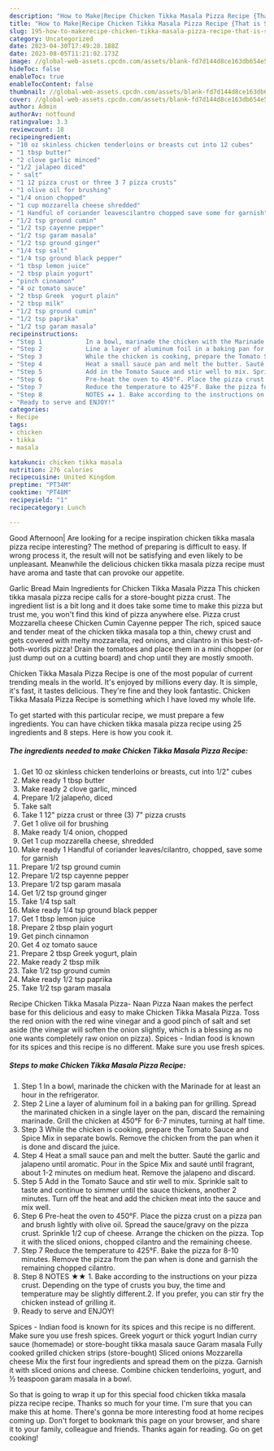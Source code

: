 ```yaml
---
description: "How to Make|Recipe Chicken Tikka Masala Pizza Recipe {That is Special"
title: "How to Make|Recipe Chicken Tikka Masala Pizza Recipe {That is Special"
slug: 195-how-to-makerecipe-chicken-tikka-masala-pizza-recipe-that-is-special
category: Uncategorized
date: 2023-04-30T17:49:28.188Z
date: 2023-08-05T11:21:02.173Z
image: //global-web-assets.cpcdn.com/assets/blank-fd7d144d8ce163db654e5a02c40b08a2775adb7897d16e4062681dc7e1b2800f.png
hideToc: false
enableToc: true
enableTocContent: false
thumbnail: //global-web-assets.cpcdn.com/assets/blank-fd7d144d8ce163db654e5a02c40b08a2775adb7897d16e4062681dc7e1b2800f.png
cover: //global-web-assets.cpcdn.com/assets/blank-fd7d144d8ce163db654e5a02c40b08a2775adb7897d16e4062681dc7e1b2800f.png
author: Admin
authorAv: notfound
ratingvalue: 3.3
reviewcount: 18
recipeingredient:
- "10 oz skinless chicken tenderloins or breasts cut into 12 cubes"
- "1 tbsp butter"
- "2 clove garlic minced"
- "1/2 jalapeo diced"
- " salt"
- "1 12 pizza crust or three 3 7 pizza crusts"
- "1 olive oil for brushing"
- "1/4 onion chopped"
- "1 cup mozzarella cheese shredded"
- "1 Handful of coriander leavescilantro chopped save some for garnish"
- "1/2 tsp ground cumin"
- "1/2 tsp cayenne pepper"
- "1/2 tsp garam masala"
- "1/2 tsp ground ginger"
- "1/4 tsp salt"
- "1/4 tsp ground black pepper"
- "1 tbsp lemon juice"
- "2 tbsp plain yogurt"
- "pinch cinnamon"
- "4 oz tomato sauce"
- "2 tbsp Greek  yogurt plain"
- "2 tbsp milk"
- "1/2 tsp ground cumin"
- "1/2 tsp paprika"
- "1/2 tsp garam masala"
recipeinstructions:
- "Step 1            In a bowl, marinade the chicken with the Marinade for at least an hour in the refrigerator."
- "Step 2            Line a layer of aluminum foil in a baking pan for grilling. Spread the marinated chicken in a single layer on the pan, discard the remaining marinade. Grill the chicken at 450°F for 6-7 minutes, turning at half time."
- "Step 3            While the chicken is cooking, prepare the Tomato Sauce and Spice Mix in separate bowls. Remove the chicken from the pan when it is done and discard the juice."
- "Step 4            Heat a small sauce pan and melt the butter. Sauté the garlic and jalapeno until aromatic. Pour in the Spice Mix and sauté until fragrant, about 1-2 minutes on medium heat. Remove the jalapeno and discard."
- "Step 5            Add in the Tomato Sauce and stir well to mix. Sprinkle salt to taste and continue to simmer until the sauce thickens, another 2 minutes. Turn off the heat and add the chicken meat into the sauce and mix well."
- "Step 6            Pre-heat the oven to 450°F. Place the pizza crust on a pizza pan and brush lightly with olive oil. Spread the sauce/gravy on the pizza crust. Sprinkle 1/2 cup of cheese. Arrange the chicken on the pizza. Top it with the sliced onions, chopped cilantro and the remaining cheese."
- "Step 7            Reduce the temperature to 425°F. Bake the pizza for 8-10 minutes. Remove the pizza from the pan when is done and garnish the remaining chopped cilantro."
- "Step 8            NOTES ★★ 1. Bake according to the instructions on your pizza crust. Depending on the type of crusts you buy, the time and temperature may be slightly different.2. If you prefer, you can stir fry the chicken instead of grilling it."
- "Ready to serve and ENJOY!"
categories:
- Recipe
tags:
- chicken
- tikka
- masala

katakunci: chicken tikka masala 
nutrition: 276 calories
recipecuisine: United Kingdom
preptime: "PT34M"
cooktime: "PT48M"
recipeyield: "1"
recipecategory: Lunch

---
```



Good Afternoon| Are looking for a recipe inspiration chicken tikka masala pizza recipe interesting? The method of preparing is difficult to easy. If wrong process it, the result will not be satisfying and even likely to be unpleasant. Meanwhile the delicious chicken tikka masala pizza recipe must have aroma and taste that can provoke our appetite.





Garlic Bread Main Ingredients for Chicken Tikka Masala Pizza This chicken tikka masala pizza recipe calls for a store-bought pizza crust. The ingredient list is a bit long and it does take some time to make this pizza but trust me, you won&#39;t find this kind of pizza anywhere else. Pizza crust Mozzarella cheese Chicken Cumin Cayenne pepper The rich, spiced sauce and tender meat of the chicken tikka masala top a thin, chewy crust and gets covered with melty mozzarella, red onions, and cilantro in this best-of-both-worlds pizza! Drain the tomatoes and place them in a mini chopper (or just dump out on a cutting board) and chop until they are mostly smooth.

Chicken Tikka Masala Pizza Recipe is one of the most popular of current trending meals in the world. It's enjoyed by millions every day. It is simple, it's fast, it tastes delicious. They're fine and they look fantastic. Chicken Tikka Masala Pizza Recipe is something which I have loved my whole life.


To get started with this particular recipe, we must prepare a few ingredients. You can have chicken tikka masala pizza recipe using 25 ingredients and 8 steps. Here is how you cook it.

<!--inarticleads1-->

##### The ingredients needed to make Chicken Tikka Masala Pizza Recipe:

1. Get 10 oz skinless chicken tenderloins or breasts, cut into 1/2&#34; cubes
1. Make ready 1 tbsp butter
1. Make ready 2 clove garlic, minced
1. Prepare 1/2 jalapeño, diced
1. Take  salt
1. Take 1 12&#34; pizza crust or three (3) 7&#34; pizza crusts
1. Get 1 olive oil for brushing
1. Make ready 1/4 onion, chopped
1. Get 1 cup mozzarella cheese, shredded
1. Make ready 1 Handful of coriander leaves/cilantro, chopped, save some for garnish
1. Prepare 1/2 tsp ground cumin
1. Prepare 1/2 tsp cayenne pepper
1. Prepare 1/2 tsp garam masala
1. Get 1/2 tsp ground ginger
1. Take 1/4 tsp salt
1. Make ready 1/4 tsp ground black pepper
1. Get 1 tbsp lemon juice
1. Prepare 2 tbsp plain yogurt
1. Get pinch cinnamon
1. Get 4 oz tomato sauce
1. Prepare 2 tbsp Greek  yogurt, plain
1. Make ready 2 tbsp milk
1. Take 1/2 tsp ground cumin
1. Make ready 1/2 tsp paprika
1. Take 1/2 tsp garam masala


Recipe Chicken Tikka Masala Pizza- Naan Pizza Naan makes the perfect base for this delicious and easy to make Chicken Tikka Masala Pizza. Toss the red onion with the red wine vinegar and a good pinch of salt and set aside (the vinegar will soften the onion slightly, which is a blessing as no one wants completely raw onion on pizza). Spices - Indian food is known for its spices and this recipe is no different. Make sure you use fresh spices. 

<!--inarticleads2-->

##### Steps to make Chicken Tikka Masala Pizza Recipe:

1. Step 1            In a bowl, marinade the chicken with the Marinade for at least an hour in the refrigerator.
1. Step 2            Line a layer of aluminum foil in a baking pan for grilling. Spread the marinated chicken in a single layer on the pan, discard the remaining marinade. Grill the chicken at 450°F for 6-7 minutes, turning at half time.
1. Step 3            While the chicken is cooking, prepare the Tomato Sauce and Spice Mix in separate bowls. Remove the chicken from the pan when it is done and discard the juice.
1. Step 4            Heat a small sauce pan and melt the butter. Sauté the garlic and jalapeno until aromatic. Pour in the Spice Mix and sauté until fragrant, about 1-2 minutes on medium heat. Remove the jalapeno and discard.
1. Step 5            Add in the Tomato Sauce and stir well to mix. Sprinkle salt to taste and continue to simmer until the sauce thickens, another 2 minutes. Turn off the heat and add the chicken meat into the sauce and mix well.
1. Step 6            Pre-heat the oven to 450°F. Place the pizza crust on a pizza pan and brush lightly with olive oil. Spread the sauce/gravy on the pizza crust. Sprinkle 1/2 cup of cheese. Arrange the chicken on the pizza. Top it with the sliced onions, chopped cilantro and the remaining cheese.
1. Step 7            Reduce the temperature to 425°F. Bake the pizza for 8-10 minutes. Remove the pizza from the pan when is done and garnish the remaining chopped cilantro.
1. Step 8            NOTES ★★ 1. Bake according to the instructions on your pizza crust. Depending on the type of crusts you buy, the time and temperature may be slightly different.2. If you prefer, you can stir fry the chicken instead of grilling it.
1. Ready to serve and ENJOY!

Spices - Indian food is known for its spices and this recipe is no different. Make sure you use fresh spices. Greek yogurt or thick yogurt Indian curry sauce (homemade) or store-bought tikka masala sauce Garam masala Fully cooked grilled chicken strips (store-bought) Sliced onions Mozzarella cheese Mix the first four ingredients and spread them on the pizza. Garnish it with sliced onions and cheese. Combine chicken tenderloins, yogurt, and ½ teaspoon garam masala in a bowl. 

So that is going to wrap it up for this special food chicken tikka masala pizza recipe recipe. Thanks so much for your time. I'm sure that you can make this at home. There's gonna be more interesting food at home recipes coming up. Don't forget to bookmark this page on your browser, and share it to your family, colleague and friends. Thanks again for reading. Go on get cooking!
